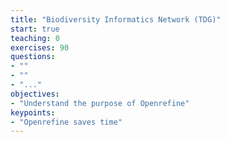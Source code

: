 ```yaml
---
title: "Biodiversity Informatics Network (TDG)"
start: true
teaching: 0
exercises: 90
questions:
- ""
- ""
- "..."
objectives:
- "Understand the purpose of Openrefine"
keypoints:
- "Openrefine saves time"
---
```


